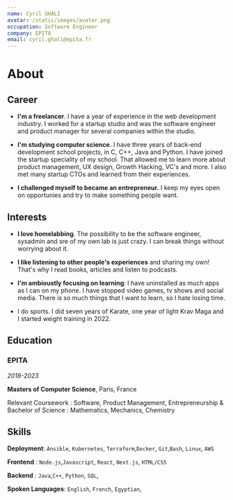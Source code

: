 ```yaml
---
name: Cyril GHALI
avatar: /static/images/avatar.png
occupation: Software Engineer
company: EPITA
email: cyril.ghali@epita.fr
---
```


# About

## Career

- **I'm a freelancer**. I have a year of experience in the web development industry. I worked for a startup studio and was the software engineer and product manager for several companies within the studio.

- **I'm studying computer science.** I have three years of back-end development school projects, in C, C++, Java and Python. I have joined the startup speciality of my school. That allowed me to learn more about product management, UX design, Growth Hacking, VC's and more. I also met many startup CTOs and learned from their experiences.

- **I challenged myself to became an entrepreneur.** I keep my eyes open on opportunies and try to make something people want.

## Interests

- **I love homelabbing**. The possibility to be the software engineer, sysadmin and sre of my own lab is just crazy. I can break things without worrying about it.

- **I like listening to other people's experiences** and sharing my own! That's why I read books, articles and listen to podcasts.

- **I'm ambioustly focusing on learning**: I have uninstalled as much apps as I can on my phone. I have stopped video games, tv shows and social media. There is so much things that I want to learn, so I hate losing time.

- I do sports. I did seven years of Karate, one year of light Krav Maga and I started weight training in 2022.

## Education

### EPITA

_2018-2023_

**Masters of Computer Science**, Paris, France

Relevant Coursework : Software, Product Management, Entrepreneurship
& Bachelor of Science : Mathematics, Mechanics, Chemistry

## Skills

**Deployment**: `Ansible`, `Kubernetes`, `Terraform`,`Docker`, `Git`,`Bash`, `Linux`, `AWS`

**Frontend** : `Node.js`,`Javascript`, `React`, `Next.js`, `HTML/CSS`

**Backend** : `Java`,`C++`, `Python`, `SQL`,

**Spoken Languages**: `English`, `French`, `Egyptian`,
